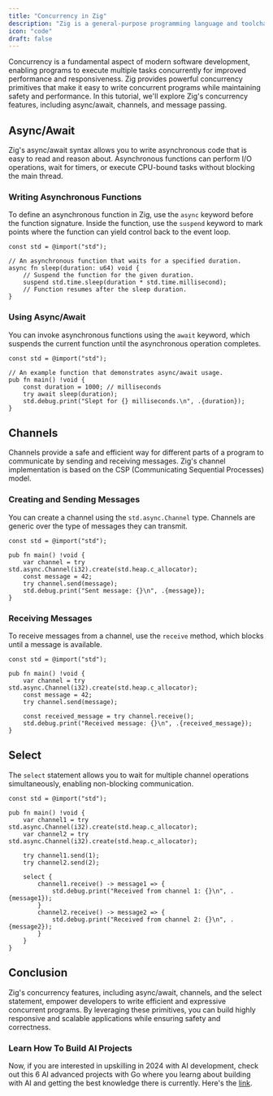```yaml
---
title: "Concurrency in Zig"
description: "Zig is a general-purpose programming language and toolchain for maintaining robust, optimal, and reusable software."
icon: "code"
draft: false
---
```


Concurrency is a fundamental aspect of modern software development, enabling programs to execute multiple tasks concurrently for improved performance and responsiveness. Zig provides powerful concurrency primitives that make it easy to write concurrent programs while maintaining safety and performance. In this tutorial, we'll explore Zig's concurrency features, including async/await, channels, and message passing.

## Async/Await

Zig's async/await syntax allows you to write asynchronous code that is easy to read and reason about. Asynchronous functions can perform I/O operations, wait for timers, or execute CPU-bound tasks without blocking the main thread.

### Writing Asynchronous Functions

To define an asynchronous function in Zig, use the `async` keyword before the function signature. Inside the function, use the `suspend` keyword to mark points where the function can yield control back to the event loop.

```zig
const std = @import("std");

// An asynchronous function that waits for a specified duration.
async fn sleep(duration: u64) void {
    // Suspend the function for the given duration.
    suspend std.time.sleep(duration * std.time.millisecond);
    // Function resumes after the sleep duration.
}
```

### Using Async/Await

You can invoke asynchronous functions using the `await` keyword, which suspends the current function until the asynchronous operation completes.

```zig
const std = @import("std");

// An example function that demonstrates async/await usage.
pub fn main() !void {
    const duration = 1000; // milliseconds
    try await sleep(duration);
    std.debug.print("Slept for {} milliseconds.\n", .{duration});
}
```

## Channels

Channels provide a safe and efficient way for different parts of a program to communicate by sending and receiving messages. Zig's channel implementation is based on the CSP (Communicating Sequential Processes) model.

### Creating and Sending Messages

You can create a channel using the `std.async.Channel` type. Channels are generic over the type of messages they can transmit.

```zig
const std = @import("std");

pub fn main() !void {
    var channel = try std.async.Channel(i32).create(std.heap.c_allocator);
    const message = 42;
    try channel.send(message);
    std.debug.print("Sent message: {}\n", .{message});
}
```

### Receiving Messages

To receive messages from a channel, use the `receive` method, which blocks until a message is available.

```zig
const std = @import("std");

pub fn main() !void {
    var channel = try std.async.Channel(i32).create(std.heap.c_allocator);
    const message = 42;
    try channel.send(message);

    const received_message = try channel.receive();
    std.debug.print("Received message: {}\n", .{received_message});
}
```

## Select

The `select` statement allows you to wait for multiple channel operations simultaneously, enabling non-blocking communication.

```zig
const std = @import("std");

pub fn main() !void {
    var channel1 = try std.async.Channel(i32).create(std.heap.c_allocator);
    var channel2 = try std.async.Channel(i32).create(std.heap.c_allocator);

    try channel1.send(1);
    try channel2.send(2);

    select {
        channel1.receive() -> message1 => {
            std.debug.print("Received from channel 1: {}\n", .{message1});
        }
        channel2.receive() -> message2 => {
            std.debug.print("Received from channel 2: {}\n", .{message2});
        }
    }
}
```

## Conclusion

Zig's concurrency features, including async/await, channels, and the select statement, empower developers to write efficient and expressive concurrent programs. By leveraging these primitives, you can build highly responsive and scalable applications while ensuring safety and correctness.

### Learn How To Build AI Projects

Now, if you are interested in upskilling in 2024 with AI development, check out this 6 AI advanced projects with Go where you learng about building with AI and getting the best knowledge there is currently. Here's the [link](https://akhilsharmatech.gumroad.com/l/zgxqq).